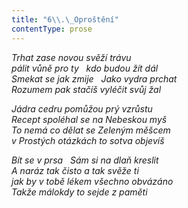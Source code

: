 ```yaml
---
title: "6\\.\_Oproštění"
contentType: prose
---
```


<section>

_Trhat zase novou svěží trávu  
pálit vůně pro ty   kdo budou žít dál  
Smekat se jak zmije   Jako vydra prchat  
Rozumem pak stačíš vyléčit svůj žal_

</section>

<section>

_Jádra cedru pomůžou prý vzrůstu  
Recept spoléhal se na Nebeskou myš  
To nemá co dělat se Zeleným měšcem  
v Prostých otázkách to sotva objevíš_

</section>

<section>

_Bít se v prsa   Sám si na dlaň kreslit  
A naráz tak čisto a tak svěže ti  
jak by v tobě lékem všechno obvázáno  
Takže málokdy to sejde z paměti_

</section>
